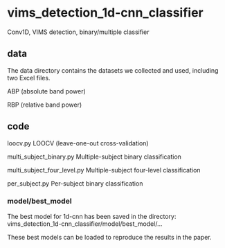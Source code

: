 # vims_detection_1d-cnn_classifier
Conv1D,  VIMS detection,  binary/multiple classifier

## data
The data directory contains the datasets we collected and used, including two Excel files.

ABP (absolute band power)

RBP (relative band power)


## code
loocv.py     LOOCV (leave-one-out cross-validation) 

multi_subject_binary.py    Multiple-subject binary classification

multi_subject_four_level.py    Multiple-subject four-level classification

per_subject.py    Per-subject binary classification

### model/best_model
The best model for 1d-cnn has been saved in the directory: vims_detection_1d-cnn_classifier/model/best_model/...

These best models can be loaded to reproduce the results in the paper.


